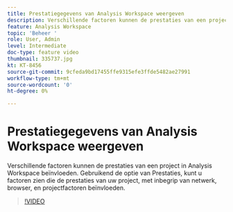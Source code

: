 ```yaml
---
title: Prestatiegegevens van Analysis Workspace weergeven
description: Verschillende factoren kunnen de prestaties van een project in Analysis Workspace beïnvloeden. Gebruikend de optie van Prestaties, kunt u factoren zien die de prestaties van uw project, met inbegrip van netwerk, browser, en projectfactoren beïnvloeden.
feature: Analysis Workspace
topic: 'Beheer '
role: User, Admin
level: Intermediate
doc-type: feature video
thumbnail: 335737.jpg
kt: KT-8456
source-git-commit: 9cfeda9bd17455ffe9315efe3ffde5482ae27991
workflow-type: tm+mt
source-wordcount: '0'
ht-degree: 0%

---
```



# Prestatiegegevens van Analysis Workspace weergeven

Verschillende factoren kunnen de prestaties van een project in Analysis Workspace beïnvloeden. Gebruikend de optie van Prestaties, kunt u factoren zien die de prestaties van uw project, met inbegrip van netwerk, browser, en projectfactoren beïnvloeden.


>[!VIDEO](https://video.tv.adobe.com/v/335737/?quality=12&learn=on)